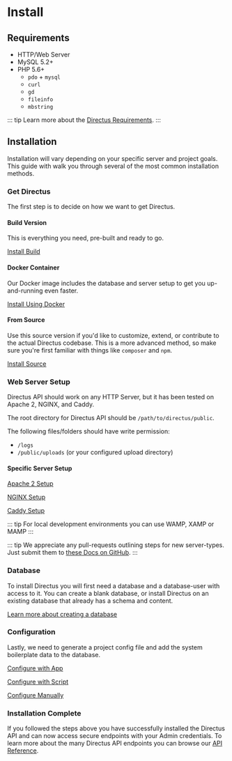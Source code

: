 # Install

## Requirements

* HTTP/Web Server
* MySQL 5.2+
* PHP 5.6+
    * `pdo` + `mysql`
    * `curl`
    * `gd`
    * `fileinfo`
    * `mbstring`

::: tip
Learn more about the [Directus Requirements](./requirements.md).
:::

## Installation

Installation will vary depending on your specific server and project goals. This guide with walk you through several of the most common installation methods.

### Get Directus

The first step is to decide on how we want to get Directus.

#### Build Version

This is everything you need, pre-built and ready to go.

[Install Build](./installing-build.md)

#### Docker Container

Our Docker image includes the database and server setup to get you up-and-running even faster.

[Install Using Docker](https://github.com/directus/directus-docker)

#### From Source

Use this source version if you'd like to customize, extend, or contribute to the actual Directus codebase. This is a more advanced method, so make sure you're first familiar with things like `composer` and `npm`.

[Install Source](./installing-source.md)

### Web Server Setup

Directus API should work on any HTTP Server, but it has been tested on Apache 2, NGINX, and Caddy.

The root directory for Directus API should be `/path/to/directus/public`.

The following files/folders should have write permission:

* `/logs`
* `/public/uploads` (or your configured upload directory)

#### Specific Server Setup

[Apache 2 Setup](./setup-apache.md)

[NGINX Setup](./setup-nginx.md)

[Caddy Setup](./setup-caddy.md)

::: tip
For local development environments you can use WAMP, XAMP or MAMP
:::

::: tip
We appreciate any pull-requests outlining steps for new server-types. Just submit them to [these Docs on GitHub](https://github.com/directus/docs).
:::

### Database

To install Directus you will first need a database and a database-user with access to it. You can create a blank database, or install Directus on an existing database that already has a schema and content.

[Learn more about creating a database](./creating-a-database.md)

### Configuration

Lastly, we need to generate a project config file and add the system boilerplate data to the database.

[Configure with App](./configure-with-app.md)

[Configure with Script](./configure-with-script.md)

[Configure Manually](./configure-manually.md)

### Installation Complete

If you followed the steps above you have successfully installed the Directus API and can now access secure endpoints with your Admin credentials. To learn more about the many Directus API endpoints you can browse our [API Reference](/api/reference.md).

